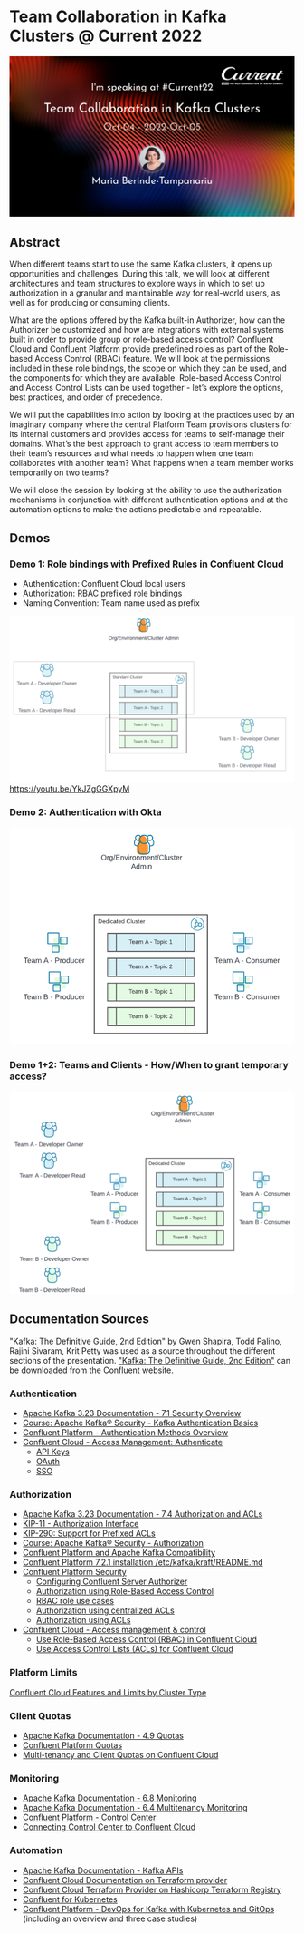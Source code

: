# Team Collaboration in Kafka Clusters @ Current 2022
![Banner](/images/Berinde-Tampanariu-TeamCollaborationInKafkaClusters.jpeg)

## Abstract
When different teams start to use the same Kafka clusters, it opens up opportunities and challenges. During this talk, we will look at different architectures and team structures to explore ways in which to set up authorization in a granular and maintainable way for real-world users, as well as for producing or consuming clients.

What are the options offered by the Kafka built-in Authorizer, how can the Authorizer be customized and how are integrations with external systems built in order to provide group or role-based access control? Confluent Cloud and Confluent Platform provide predefined roles as part of the Role-based Access Control (RBAC) feature. We will look at the permissions included in these role bindings, the scope on which they can be used, and the components for which they are available. Role-based Access Control and Access Control Lists can be used together - let’s explore the options, best practices, and order of precedence.

We will put the capabilities into action by looking at the practices used by an imaginary company where the central Platform Team provisions clusters for its internal customers and provides access for teams to self-manage their domains. What’s the best approach to grant access to team members to their team’s resources and what needs to happen when one team collaborates with another team? What happens when a team member works temporarily on two teams?

We will close the session by looking at the ability to use the authorization mechanisms in conjunction with different authentication options and at the automation options to make the actions predictable and repeatable.

## Demos
### Demo 1: Role bindings with Prefixed Rules in Confluent Cloud
- Authentication: Confluent Cloud local users
- Authorization: RBAC prefixed role bindings
- Naming Convention: Team name used as prefix

![Teams and Topics](/images/TeamCollaboration_TeamsAndTopics.png)
https://youtu.be/YkJZgGGXpyM

### Demo 2: Authentication with Okta

![Teams and Topics](/images/TeamCollaboration_Clients.png)

### Demo 1+2: Teams and Clients - How/When to grant temporary access?

![Teams and Topics](/images/TeamCollaboration_TeamsAndClients.png)

## Documentation Sources
"Kafka: The Definitive Guide, 2nd Edition" by Gwen Shapira, Todd Palino, Rajini Sivaram, Krit Petty was used as a source throughout the different sections of the presentation. ["Kafka: The Definitive Guide, 2nd Edition"](https://www.confluent.io/resources/kafka-the-definitive-guide-v2/) can be downloaded from the Confluent website.

### Authentication

- [Apache Kafka 3.23 Documentation - 7.1 Security Overview](https://kafka.apache.org/33/documentation/#security_overview)
- [Course: Apache Kafka® Security - Kafka Authentication Basics](https://developer.confluent.io/learn-kafka/security/authentication-basics/)
- [Confluent Platform - Authentication Methods Overview](https://docs.confluent.io/platform/current/kafka/overview-authentication-methods.html#authentication-methods-overview)
- [Confluent Cloud - Access Management: Authenticate](https://docs.confluent.io/cloud/current/access-management/authenticate/index.html)
  - [API Keys](https://docs.confluent.io/cloud/current/access-management/authenticate/api-keys/api-keys.html)
  - [OAuth](https://docs.confluent.io/cloud/current/access-management/authenticate/oauth/overview.html)
  - [SSO](https://docs.confluent.io/cloud/current/access-management/authenticate/sso/sso.html)

### Authorization

- [Apache Kafka 3.23 Documentation - 7.4 Authorization and ACLs](https://kafka.apache.org/33/documentation/#security_authz)
- [KIP-11 - Authorization Interface](https://cwiki.apache.org/confluence/display/KAFKA/KIP-11+-+Authorization+Interface)
- [KIP-290: Support for Prefixed ACLs](https://cwiki.apache.org/confluence/display/KAFKA/KIP-290%3A+Support+for+Prefixed+ACLs)
- [Course: Apache Kafka® Security - Authorization](https://developer.confluent.io/learn-kafka/security/authorization/)
- [Confluent Platform and Apache Kafka Compatibility](https://docs.confluent.io/platform/current/installation/versions-interoperability.html#cp-and-apache-ak-compatibility)
- [Confluent Platform 7.2.1 installation /etc/kafka/kraft/README.md](https://www.confluent.io/installation/ )
- [Confluent Platform Security](https://docs.confluent.io/platform/current/security/)
  - [Configuring Confluent Server Authorizer](https://docs.confluent.io/platform/current/security/csa-introduction.html#configuring-csa)
  - [Authorization using Role-Based Access Control](https://docs.confluent.io/platform/current/security/rbac/index.html)
  - [RBAC role use cases](
https://docs.confluent.io/platform/current/security/rbac/rbac-predefined-roles.html#rbac-role-use-cases)
  - [Authorization using centralized ACLs](https://docs.confluent.io/platform/current/security/rbac/authorization-acl-with-mds.html#authorization-using-centralized-acls)
  - [Authorization using ACLs](https://docs.confluent.io/platform/current/kafka/authorization.html#authorization-using-acls)
- [Confluent Cloud - Access management & control](https://docs.confluent.io/cloud/current/access-management/access-control/index.html)
  - [Use Role-Based Access Control (RBAC) in Confluent Cloud](https://docs.confluent.io/cloud/current/access-management/access-control/cloud-rbac.html)
  - [Use Access Control Lists (ACLs) for Confluent Cloud](https://docs.confluent.io/cloud/current/access-management/access-control/acl.html)

### Platform Limits
[Confluent Cloud Features and Limits by Cluster Type](https://docs.confluent.io/cloud/current/clusters/cluster-types.html)

### Client Quotas
- [Apache Kafka Documentation - 4.9 Quotas](https://kafka.apache.org/33/documentation/#design_quotas)
- [Confluent Platform Quotas](https://docs.confluent.io/platform/current/kafka/design.html#quotas)
- [Multi-tenancy and Client Quotas on Confluent Cloud](https://docs.confluent.io/cloud/current/clusters/client-quotas.html#multi-tenancy-and-client-quotas-on-ccloud)

### Monitoring
- [Apache Kafka Documentation - 6.8 Monitoring](https://kafka.apache.org/33/documentation/#monitoring)
- [Apache Kafka Documentation - 6.4 Multitenancy Monitoring](https://kafka.apache.org/33/documentation/#multitenancy-monitoring)
- [Confluent Platform - Control Center](https://docs.confluent.io/platform/current/control-center/index.html)
- [Connecting Control Center to Confluent Cloud](https://docs.confluent.io/cloud/current/cp-component/c3-cloud-config.html)

### Automation
- [Apache Kafka Documentation - Kafka APIs](https://kafka.apache.org/33/documentation/#intro_apis)
- [Confluent Cloud Documentation on Terraform provider](https://docs.confluent.io/cloud/current/get-started/terraform-provider.html)
- [Confluent Cloud Terraform Provider on Hashicorp Terraform Registry](https://registry.terraform.io/providers/confluentinc/confluent/latest/docs)
- [Confluent for Kubernetes](https://docs.confluent.io/operator/2.4.1/overview.html)
- [Confluent Platform - DevOps for Kafka with Kubernetes and GitOps](https://docs.confluent.io/platform/current/tutorials/streaming-ops/overview.html) (including an overview and three case studies)
